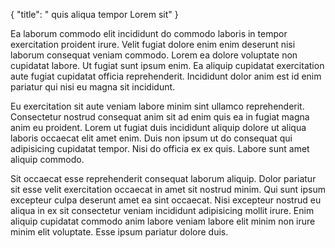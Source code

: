 {
  "title": " quis aliqua tempor Lorem sit"
}

Ea laborum commodo elit incididunt do commodo laboris in tempor exercitation proident irure. Velit fugiat dolore enim enim deserunt nisi laborum consequat veniam commodo. Lorem ea dolore voluptate non cupidatat labore. Ut fugiat sunt ipsum enim. Ea aliquip cupidatat exercitation aute fugiat cupidatat officia reprehenderit. Incididunt dolor anim est id enim pariatur qui nisi eu magna sit incididunt.

Eu exercitation sit aute veniam labore minim sint ullamco reprehenderit. Consectetur nostrud consequat anim sit ad enim quis ea in fugiat magna anim eu proident. Lorem ut fugiat duis incididunt aliquip dolore ut aliqua laboris occaecat elit amet enim. Duis non ipsum ut do consequat qui adipisicing cupidatat tempor. Nisi do officia ex ex quis. Labore sunt amet aliquip commodo.

Sit occaecat esse reprehenderit consequat laborum aliquip. Dolor pariatur sit esse velit exercitation occaecat in amet sit nostrud minim. Qui sunt ipsum excepteur culpa deserunt amet ea sint occaecat. Nisi excepteur nostrud eu aliqua in ex sit consectetur veniam incididunt adipisicing mollit irure. Enim aliquip cupidatat commodo anim labore veniam labore elit minim non irure minim elit voluptate. Esse ipsum pariatur dolore duis.